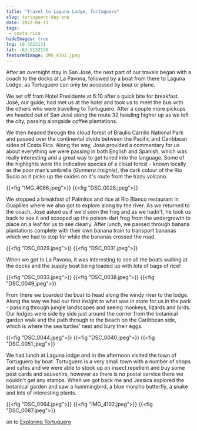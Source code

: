 ```yaml
---
title: "Travel to Laguna Lodge, Tortuguero"
slug: tortuguero-day-one
date: 2022-04-13
tags: 
 - costa-rica
hideImages: true
lng: 10.5623131
lat: -83.5132126
featuredImage: IMG_4102.jpeg
---
```


After an overnight stay in San José, the next part of our travels began with a coach to the docks at La Pavona, followed by a boat from there to Laguna Lodge, as Tortuguero can only be accessed by boat or plane. 

We set off from Hotel Presidente at 6:10 after a quick bite for breakfast. José, our guide, had met us at the hotel and took us to meet the bus with the others who were travelling to Tortuguero. After a couple more pickups we headed out of San José along the route 32 heading higher up as we left the city, passing alongside coffee plantations. 

<!--more-->
We then headed through the cloud forest of Braulio Carrillo National Park and passed over the continental divide between the Pacific and Caribbean sides of Costa Rica. Along the way, José provided a commentary for us about everything we were passing in both English and Spanish, which was really interesting and a great way to get tuned into the language. Some of the highlights were the indicative species of a cloud forest - known locally as the poor man’s umbrella (_Gunnera insignis_), the dark colour of the Rio Sucio as it picks up the oxides on it's route from the Irazu volcano.

{{<fig "IMG_4066.jpeg">}}
{{<fig "DSC_0028.jpeg">}}


We stopped a breakfast of Palmitos and rice at Rio Blanco restaurant in Guapilles where we also got to explore along by the river.  As we returned to the coach, José asked us if we'd seen the frog and as we hadn't, he took us back to see it and scooped up the poison-dart frog from the undergrowth to place on a leaf for us to see clearly. After lunch, we passed through banana plantations complete with their own banana train to transport bananas which we had to stop for while the bananas crossed the road. 

 {{<fig "DSC_0029.jpeg">}}
 {{<fig "DSC_0031.jpeg">}}

When we got to La Pavona, it was interesting to see all the boats waiting at the docks and the supply boat being loaded up with lots of bags of rice!

 {{<fig "DSC_0033.jpeg">}}
 {{<fig "DSC_0038.jpeg">}}
 {{<fig "DSC_0049.jpeg">}}

From there we boarded the boat to head along the windy river to the lodge. Along the way we had our first insight to what was in store for us in the park - passing through jungle landscapes and seeing monkeys, lizards and birds. Our lodges were side by side just around the corner from the botanical garden walk and the path through to the beach on the Caribbean side, which is where the sea turtles' nest and bury their eggs.

 {{<fig "DSC_0044.jpeg">}}
 {{<fig "DSC_0040.jpeg">}}
 {{<fig "DSC_0051.jpeg">}}
  
We had lunch at Laguna lodge and in the afternoon visited the town of Tortuguero by boat.  Tortuguero is a very small town with a number of shops and cafes and we were able to stock up on insect repellent and buy some post cards and souvenirs, however as there is no postal service there we couldn't get any stamps. When we got back me and Jessica explored the botanical garden and saw a hummingbird, a blue morpho butterfly, a snake and lots of interesting plants. 

{{<fig "DSC_0064.jpeg">}}
{{<fig "IMG_4102.jpeg">}}
{{<fig "DSC_0087.jpeg">}}
 
<i class="fa fa-arrow-right"></i> on to <a href="/blog/2022/tortuguero-day-two">Exploring Tortuguero</a>
